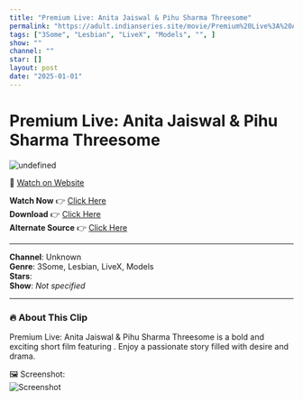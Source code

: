 ```yaml
---
title: "Premium Live: Anita Jaiswal & Pihu Sharma Threesome"
permalink: "https://adult.indianseries.site/movie/Premium%20Live%3A%20Anita%20Jaiswal%20%26%20Pihu%20Sharma%20Threesome"
tags: ["3Some", "Lesbian", "LiveX", "Models", "", ]
show: ""
channel: ""
star: []
layout: post
date: "2025-01-01"
---
```


# Premium Live: Anita Jaiswal & Pihu Sharma Threesome

![undefined](https://desisins.com/wp-content/uploads/2024/08/Pihu-Sharma-Anita-Jaiswal-Live-Sex-DesiSins.com_cleanup.jpg)

🔗 [Watch on Website](https://adult.indianseries.site/movie/Premium%20Live%3A%20Anita%20Jaiswal%20%26%20Pihu%20Sharma%20Threesome)

**Watch Now** 👉 [Click Here](https://adult.indianseries.site/movie/Premium%20Live%3A%20Anita%20Jaiswal%20%26%20Pihu%20Sharma%20Threesome)  
**Download** 👉 [Click Here](https://adult.indianseries.site/movie/Premium%20Live%3A%20Anita%20Jaiswal%20%26%20Pihu%20Sharma%20Threesome)  
**Alternate Source** 👉 [Click Here](https://adult.indianseries.site/movie/Premium%20Live%3A%20Anita%20Jaiswal%20%26%20Pihu%20Sharma%20Threesome)

---

**Channel**: Unknown  
**Genre**: 3Some, Lesbian, LiveX, Models  
**Stars**:   
**Show**: *Not specified*

---

### 🔥 About This Clip

Premium Live: Anita Jaiswal & Pihu Sharma Threesome is a bold and exciting short film featuring . Enjoy a passionate story filled with desire and drama.
 
🖼️ Screenshot:  
![Screenshot](https://desisins.com/wp-content/uploads/2024/08/Pihu-Sharma-Anita-Jaiswal-Live-Sex-DesiSins.com_cleanup.jpg)
